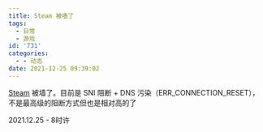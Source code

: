 ```yaml
---
title: Steam 被墙了
tags:
  - 日常
  - 游戏
id: '731'
categories:
  - - 动态
date: 2021-12-25 09:39:02
---
```


[Steam](http://store.steampowered.com) 被墙了。目前是 SNI 阻断 + DNS 污染（ERR\_CONNECTION\_RESET），不是最高级的阻断方式但也是相对高的了

2021.12.25 - 8时许